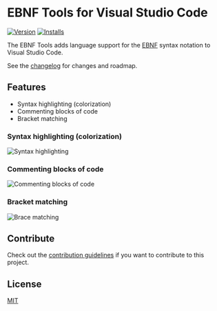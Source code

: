 # EBNF Tools for Visual Studio Code
[![Version](http://vsmarketplacebadge.apphb.com/version/igochkov.vscode-ebnf.svg)](https://marketplace.visualstudio.com/items?itemName=igochkov.vscode-ebnf)
[![Installs](http://vsmarketplacebadge.apphb.com/installs/igochkov.vscode-ebnf.svg)](https://marketplace.visualstudio.com/items?itemName=igochkov.vscode-ebnf)

The EBNF Tools adds language support for the [EBNF](https://en.wikipedia.org/wiki/Extended_Backus%E2%80%93Naur_Form) syntax notation to Visual Studio Code. 

See the [changelog](https://github.com/igochkov/vscode-ebnf/blob/master/CHANGELOG.md) for changes and roadmap.

## Features

- Syntax highlighting (colorization)
- Commenting blocks of code
- Bracket matching

### Syntax highlighting (colorization)
![Syntax highlighting](https://github.com/igochkov/vscode-ebnf/raw/master/./images/syntax-highlighting.png)

### Commenting blocks of code
![Commenting blocks of code](https://github.com/igochkov/vscode-ebnf/raw/master/./images/commenting-block.gif)

### Bracket matching
![Brace matching](https://github.com/igochkov/vscode-ebnf/raw/master/./images/brace-matching.gif)

## Contribute
Check out the [contribution guidelines](https://github.com/igochkov/vscode-ebnf/blob/master/CONTRIBUTING.md) if you want to contribute to this project.

## License
[MIT](https://github.com/igochkov/vscode-ebnf/blob/master/LICENSE)